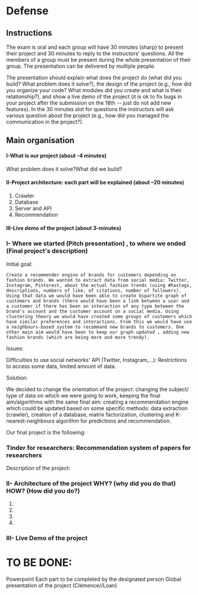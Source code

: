 # Defense
## Instructions
The exam is oral and each group will have 30 minutes (sharp) to present their project and 30 minutes to reply to the instructors' questions. All the members of a group must be present during the whole presentation of their group. The presentation can be delivered by multiple people.

 
The presentation should explain what does the project do (what did you build? What problem does it solve?), the design of the project (e.g., how did you organize your code? What modules did you create and what is their relationship?), and show a live demo of the project (it is ok to fix bugs in your project after the submission on the 18th -- just do not add new features).
In the 30 minutes slot for questions the instructors will ask various question about the project (e.g., how did you managed the communication in the project?).

## Main organisation

#### I-What is our project (about -4 minutes)
What problem does it solve?What did we build?

#### II-Project architecture: each part will be explained (about –20 minutes)
1) Crawler
2) Database
3) Server and API
4) Recommendation

#### III-Live demo of the project (about 3-minutes)

### I- Where we started (Pitch presentation) , to where we ended (Final project's description)


Initial goal:

    Create a recommender engine of brands for customers depending on fashion brands. We wanted to extract data from social media: Twitter, Instagram, Pinterest, about the actual fashion trends (using #hastags, descriptions, numbers of like, of citations, number of followers). Using that data we would have been able to create bipartite graph of customers and brands (there would have been a link between a user and a customer if there has been an interaction of any type between the brand's account and the customer account on a social media. Using clustering theory we would have created some groups of customers which have similar preferences and interactions. From this we would have use a neighbours-based system to recommand new brands to customers. One other main aim would have been to keep our graph updated , adding new fashion brands (which are being more and more trendy).

Issues:

   Difficulties to use social networks' API (Twitter, Instagram,...): Restrictions to access some data, limited amount of data.

Solution:

   We decided to change the orientation of the project: changing the subject/ type of data on which we were going to work, keeping the final aim/algorithms with the same final aim: creating a recommendation engine which could be updated based on some specific methods: data extraction (crawler), creation of a database, matrix factorization, clustering and K-nearest-neighbours algorithm for predictions and recommendation.

Our final project is the following:
### Tinder for researchers: Recommendation system of papers for researchers

Description of the project:

### II- Architecture of the project WHY? (why did you do that) HOW? (How did you do?)

1) 
2)
3)
4)

### III- Live Demo of the project

# TO BE DONE:

Powerpoint
Each part to be completed by the designated person
Global presentation of the project (Clémence//Loan)



